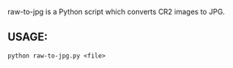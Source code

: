 raw-to-jpg is a Python script which converts CR2 images to JPG. 

## USAGE:
`python raw-to-jpg.py <file>`
